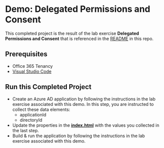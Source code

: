 # Demo: Delegated Permissions and Consent

This completed project is the result of the lab exercise **Delegated Permissions and Consent** that is referenced in the [README](../../) in this repo.

## Prerequisites

- Office 365 Tenancy
- [Visual Studio Code](https://code.visualstudio.com/)

## Run this Completed Project

- Create an Azure AD application by following the instructions in the lab exercise associated with this demo. In this step, you are instructed to collect these data elements:
  - applicationId
  - directoryId
- Update the properties in the **[index.html](./index.html.json)** with the values you collected in the last step.
- Build & run the application by following the instructions in the lab exercise associated with this demo.
